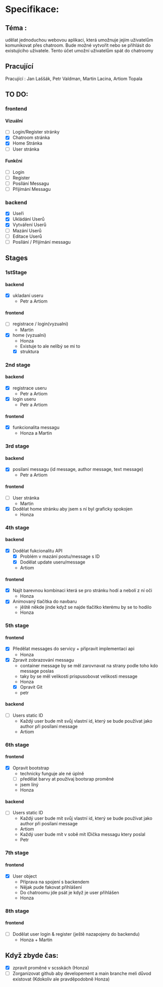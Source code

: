 # Specifikace:

## Téma :
udělat jednoduchou webovou aplikaci, která umožnuje jejím uživatelům komunikovat přes chatroom.
Bude možné vytvořit nebo se přihlásit do existujícího uživatele.
Tento účet umožní uživatelům spát do chatroomy

## Pracující
Pracující : Jan Laššák, Petr Valdman, Martin Lacina, Artiom Topala

## TO DO:
###   frontend
####  Vizuální
  - [ ] Login/Register stránky
  - [X] Chatroom stránka
  - [X] Home Stránka
  - [ ] User stránka
#### Funkční
  - [ ] Login
  - [ ] Register
  - [ ] Posílání Messagu
  - [ ] Přijímání Messagu
### backend
  - [X] Useři
  - [X] Ukládání Userů
  - [X] Vytváření Userů
  - [ ] Mazání Userů
  - [ ] Editace Userů
  - [ ] Posílání / Přijímání messagu
## Stages
### 1stStage
#### backend
  - [X] ukladaní useru
    - Petr a Artiom
#### frontend
  - [ ] registrace / login(vyzualni)
    - Martin
  - [X] home (vyzualni)
    - Honza
    - Existuje to ale nelíbý se mi to
    - [X] struktura
### 2nd stage
#### backend
  - [X] registrace useru
    - Petr a Artiom
  - [X] login useru 
    - Petr a Artiom
#### frontend
  - [X] funkcionalita messagu
    - Honza a Martin
### 3rd stage
#### backend
  - [X] posilani messagu (id message, author message, text message)
    - Petr a Artiom
#### frontend
  - [ ] User stránka
    - Martin
  - [X] Dodělat home stránku aby jsem s ní byl graficky spokojen
    - Honza
### 4th stage
#### backend
  - [X] Dodělat fukcionalitu API
    - [X] Problém v mazání postu/message s ID
    - [X] Dodělat update useru/message
    - Artiom
#### frontend
  - [X] Najít barevnou kombinaci která se pro stránku hodí a nebolí z ní oči
    - Honza
  - [X] Animovaný tlačítka do navbaru
    + jěště někde jinde když se najde tlačítko kterému by se to hodilo
    - Honza
### 5th stage
#### frontend
  - [X] Předělat messages do servicy + připravit implementaci api
    - Honza
  - [X] Zpravit zobrazování messagu
    - container message by se měl zarovnavat na strany podle toho kdo message poslas
    - taky by se měl velikosti prispusobovat velikosti message
    - Honza
    - [X] Opravit Git
    - petr
#### backend
  - [ ] Users static ID
    + Každý user bude mít svůj vlastní id, který se bude používat jako author při posílaní message
    - Artiom
### 6th stage
#### frontend
  - [X] Opravit bootstrap
    - technicky funguje ale né úplně
    - [ ] předělat barvy at používaj bootsrap proměné
    - jsem líný
    - Honza
#### backend
  - [ ] Users static ID
    + Každý user bude mít svůj vlastní id, který se bude používat jako author při posílaní message
    - Artiom
    + Každý user bude mít v sobě mít IDička messagu ktery poslal 
    - Petr
### 7th stage
#### frontend
  - [X] User object
    - Příprava na spojení s backendem
    - Nějak pude fakovat přihlášení
    - Do chatroomu jde psát je když je user přihlášen
    - Honza
### 8th stage
#### frontend
- [ ] Dodělat user login & register (ještě nazapojeny do backendu)
    - Honza + Martin

## Když zbyde čas:
  - [X] zpravit proměné v scsskách (Honza)
  - [ ] Zorganizovat github aby developement a main branche meli důvod existovat (Kdokoliv ale pravděpodobně Honza)

